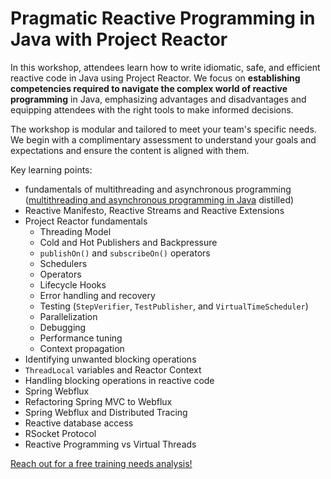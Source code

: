 # Pragmatic Reactive Programming in Java with Project Reactor

In this workshop, attendees learn how to write idiomatic, safe, and efficient reactive code in Java using Project Reactor. We focus on **establishing competencies required to navigate the complex world of reactive programming** in Java, emphasizing advantages and disadvantages and equipping attendees with the right tools to make informed decisions.

The workshop is modular and tailored to meet your team's specific needs. We begin with a complimentary assessment to understand your goals and expectations and ensure the content is aligned with them.

Key learning points:
- fundamentals of multithreading and asynchronous programming ([multithreading and asynchronous programming in Java](../java-async-programming/workshop.md) distilled)
- Reactive Manifesto, Reactive Streams and Reactive Extensions
- Project Reactor fundamentals
  - Threading Model
  - Cold and Hot Publishers and Backpressure
  - `publishOn()` and `subscribeOn()` operators
  - Schedulers
  - Operators
  - Lifecycle Hooks
  - Error handling and recovery
  - Testing (`StepVerifier`, `TestPublisher`, and `VirtualTimeScheduler`)
  - Parallelization
  - Debugging
  - Performance tuning
  - Context propagation
- Identifying unwanted blocking operations
- `ThreadLocal` variables and Reactor Context
- Handling blocking operations in reactive code
- Spring Webflux
- Refactoring Spring MVC to Webflux
- Spring Webflux and Distributed Tracing
- Reactive database access
- RSocket Protocol
- Reactive Programming vs Virtual Threads

<a href="mailto:contact@4comprehension.com">Reach out for a free training needs analysis!</a>


